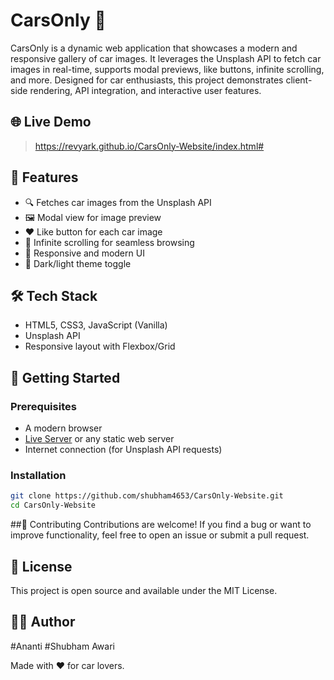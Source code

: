 # CarsOnly 🚗

CarsOnly is a dynamic web application that showcases a modern and responsive gallery of car images. It leverages the Unsplash API to fetch car images in real-time, supports modal previews, like buttons, infinite scrolling, and more. Designed for car enthusiasts, this project demonstrates client-side rendering, API integration, and interactive user features.

## 🌐 Live Demo

> https://revyark.github.io/CarsOnly-Website/index.html#

## 📸 Features

- 🔍 Fetches car images from the Unsplash API
- 🖼️ Modal view for image preview
- ❤️ Like button for each car image
- 🔁 Infinite scrolling for seamless browsing
- 📱 Responsive and modern UI
- 🌙 Dark/light theme toggle 

## 🛠️ Tech Stack

- HTML5, CSS3, JavaScript (Vanilla)
- Unsplash API
- Responsive layout with Flexbox/Grid

## 🚀 Getting Started

### Prerequisites

- A modern browser
- [Live Server](https://marketplace.visualstudio.com/items?itemName=ritwickdey.LiveServer) or any static web server
- Internet connection (for Unsplash API requests)

### Installation

```bash
git clone https://github.com/shubham4653/CarsOnly-Website.git
cd CarsOnly-Website
```
##🙌 Contributing
Contributions are welcome! If you find a bug or want to improve functionality, feel free to open an issue or submit a pull request.

## 📄 License
This project is open source and available under the MIT License.

## 👨‍💻 Author
#Ananti
#Shubham Awari


Made with ❤️ for car lovers.

